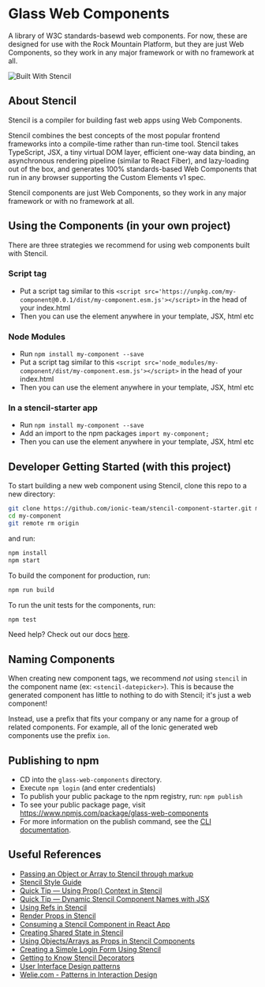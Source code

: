 # Glass Web Components

A library of W3C standards-basewd web components. For now, these are designed for use with the Rock Mountain Platform, 
but they are just Web Components, so they work in any major framework or with no framework at all.

![Built With Stencil](https://img.shields.io/badge/-Built%20With%20Stencil-16161d.svg?logo=data%3Aimage%2Fsvg%2Bxml%3Bbase64%2CPD94bWwgdmVyc2lvbj0iMS4wIiBlbmNvZGluZz0idXRmLTgiPz4KPCEtLSBHZW5lcmF0b3I6IEFkb2JlIElsbHVzdHJhdG9yIDE5LjIuMSwgU1ZHIEV4cG9ydCBQbHVnLUluIC4gU1ZHIFZlcnNpb246IDYuMDAgQnVpbGQgMCkgIC0tPgo8c3ZnIHZlcnNpb249IjEuMSIgaWQ9IkxheWVyXzEiIHhtbG5zPSJodHRwOi8vd3d3LnczLm9yZy8yMDAwL3N2ZyIgeG1sbnM6eGxpbms9Imh0dHA6Ly93d3cudzMub3JnLzE5OTkveGxpbmsiIHg9IjBweCIgeT0iMHB4IgoJIHZpZXdCb3g9IjAgMCA1MTIgNTEyIiBzdHlsZT0iZW5hYmxlLWJhY2tncm91bmQ6bmV3IDAgMCA1MTIgNTEyOyIgeG1sOnNwYWNlPSJwcmVzZXJ2ZSI%2BCjxzdHlsZSB0eXBlPSJ0ZXh0L2NzcyI%2BCgkuc3Qwe2ZpbGw6I0ZGRkZGRjt9Cjwvc3R5bGU%2BCjxwYXRoIGNsYXNzPSJzdDAiIGQ9Ik00MjQuNywzNzMuOWMwLDM3LjYtNTUuMSw2OC42LTkyLjcsNjguNkgxODAuNGMtMzcuOSwwLTkyLjctMzAuNy05Mi43LTY4LjZ2LTMuNmgzMzYuOVYzNzMuOXoiLz4KPHBhdGggY2xhc3M9InN0MCIgZD0iTTQyNC43LDI5Mi4xSDE4MC40Yy0zNy42LDAtOTIuNy0zMS05Mi43LTY4LjZ2LTMuNkgzMzJjMzcuNiwwLDkyLjcsMzEsOTIuNyw2OC42VjI5Mi4xeiIvPgo8cGF0aCBjbGFzcz0ic3QwIiBkPSJNNDI0LjcsMTQxLjdIODcuN3YtMy42YzAtMzcuNiw1NC44LTY4LjYsOTIuNy02OC42SDMzMmMzNy45LDAsOTIuNywzMC43LDkyLjcsNjguNlYxNDEuN3oiLz4KPC9zdmc%2BCg%3D%3D&colorA=16161d&style=flat-square)

## About Stencil

Stencil is a compiler for building fast web apps using Web Components.

Stencil combines the best concepts of the most popular frontend frameworks into a compile-time rather than run-time tool.  Stencil takes TypeScript, JSX, a tiny virtual DOM layer, efficient one-way data binding, an asynchronous rendering pipeline (similar to React Fiber), and lazy-loading out of the box, and generates 100% standards-based Web Components that run in any browser supporting the Custom Elements v1 spec.

Stencil components are just Web Components, so they work in any major framework or with no framework at all.

## Using the Components (in your own project)

There are three strategies we recommend for using web components built with Stencil.

### Script tag

- Put a script tag similar to this `<script src='https://unpkg.com/my-component@0.0.1/dist/my-component.esm.js'></script>` in the head of your index.html
- Then you can use the element anywhere in your template, JSX, html etc

### Node Modules
- Run `npm install my-component --save`
- Put a script tag similar to this `<script src='node_modules/my-component/dist/my-component.esm.js'></script>` in the head of your index.html
- Then you can use the element anywhere in your template, JSX, html etc

### In a stencil-starter app
- Run `npm install my-component --save`
- Add an import to the npm packages `import my-component;`
- Then you can use the element anywhere in your template, JSX, html etc

## Developer Getting Started (with this project)

To start building a new web component using Stencil, clone this repo to a new directory:

```bash
git clone https://github.com/ionic-team/stencil-component-starter.git my-component
cd my-component
git remote rm origin
```

and run:

```bash
npm install
npm start
```

To build the component for production, run:

```bash
npm run build
```

To run the unit tests for the components, run:

```bash
npm test
```

Need help? Check out our docs [here](https://stenciljs.com/docs/my-first-component).

## Naming Components

When creating new component tags, we recommend _not_ using `stencil` in the component name (ex: `<stencil-datepicker>`). This is because the generated component has little to nothing to do with Stencil; it's just a web component!

Instead, use a prefix that fits your company or any name for a group of related components. For example, all of the Ionic generated web components use the prefix `ion`.

## Publishing to npm

- CD into the `glass-web-components` directory.
- Execute `npm login` (and enter credentials)
- To publish your public package to the npm registry, run: `npm publish`
- To see your public package page, visit https://www.npmjs.com/package/glass-web-components
- For more information on the publish command, see the [CLI documentation](https://docs.npmjs.com/cli/publish).

## Useful References

- [Passing an Object or Array to Stencil through markup](https://dev.to/teamhive/passing-an-object-or-array-to-stencil-through-markup-5657)
- [Stencil Style Guide](https://github.com/ionic-team/stencil/blob/master/STYLE_GUIDE.md)
- [Quick Tip — Using Prop() Context in Stencil](https://gilfink.medium.com/quick-tip-using-prop-context-in-stencil-6764f6e2e981)
- [Quick Tip — Dynamic Stencil Component Names with JSX](https://gilfink.medium.com/quick-tip-dynamic-stencil-component-names-with-jsx-cf7687a418e6)
- [Using Refs in Stencil](https://gilfink.medium.com/using-refs-in-stencil-3a709467f5c7)
- [Render Props in Stencil](https://gilfink.medium.com/render-props-in-stencil-d9ce7f9d343b)
- [Consuming a Stencil Component in React App](https://medium.com/hackernoon/consuming-a-stencil-component-in-react-app-aa3f37f9e49a)
- [Creating Shared State in Stencil](https://gilfink.medium.com/creating-shared-state-in-stencil-3beac77477e8)
- [Using Objects/Arrays as Props in Stencil Components](https://gilfink.medium.com/using-complex-objects-arrays-as-props-in-stencil-components-f2d54b093e85)
- [Creating a Simple Login Form Using Stencil](https://gilfink.medium.com/creating-a-simple-login-form-using-stencil-537098742b4e)
- [Getting to Know Stencil Decorators](https://gilfink.medium.com/getting-to-know-stencil-decorators-350c13ce6d38)
- [User Interface Design patterns](http://ui-patterns.com/)
- [Welie.com - Patterns in Interaction Design](http://www.welie.com/patterns/index.php)
